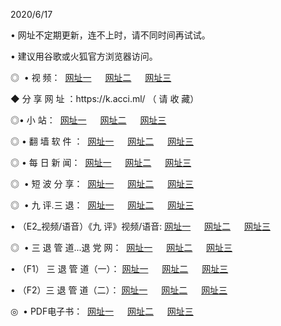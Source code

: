 <p>2020/6/17
<p>• 网址不定期更新，连不上时，请不同时间再试试。
<p>• 建议用谷歌或火狐官方浏览器访问。
<p>◎  • 视 频： 
<a href="http://gck.shirokuriwaki.com/" target="_blank">网址一</a> 　 
<a href="http://gss.shirokuriwaki.com/" target="_blank">网址二</a> 　 
<a href="http://goh.shirokuriwaki.com/b.html" target="_blank">网址三</a>
<p>◆ 分 享 网 址 ：https://k.acci.ml/  （ 请 收 藏） </p>

<p>◎•  小 站：  
<a href="http://gck.shirokuriwaki.com/f.html" target="_blank">网址一</a> 　 
<a href="http://gss.shirokuriwaki.com/h.html" target="_blank">网址二</a> 　 
<a href="http://goh.shirokuriwaki.com/k/" target="_blank">网址三</a></p><p>

<p>◎  • 翻 墙 软 件 ：  
<a href="http://gck.shirokuriwaki.com/ff/" target="_blank">网址一</a> 　 
<a href="http://gss.shirokuriwaki.com/s/read/a1_nd.html" target="_blank">网址二</a> 　 
<a href="http://goh.shirokuriwaki.com/ff/index.html" target="_blank">网址三</a></p>
<p>◎  • 每 日 新 闻：  
<a href="http://gck.shirokuriwaki.com/day/" target="_blank">网址一</a> 　 
<a href="http://gss.shirokuriwaki.com/day/" target="_blank">网址二</a> 　 
<a href="http://goh.shirokuriwaki.com/day/index.html" target="_blank">网址三</a></p>
<p>◎   • 短 波 分 享：  
<a href="http://gck.shirokuriwaki.com/h/" target="_blank">网址一</a> 　 
<a href="http://gss.shirokuriwaki.com/h/" target="_blank">网址二</a> 　 
<a href="http://goh.shirokuriwaki.com/h/index.html" target="_blank">网址三</a></p>
<p>◎   • 九 评.三 退：  
<a href="http://gck.shirokuriwaki.com/t/" target="_blank">网址一</a> 　 
<a href="http://gss.shirokuriwaki.com/v2/index.html" target="_blank">网址二</a> 　 
<a href="http://goh.shirokuriwaki.com/tt/index.html" target="_blank">网址三</a> 　</p>
<p>  • （E2_视频/语音）《九 评》视频/语音: 
<a href="http://gck.shirokuriwaki.com/7738.html" target="_blank">网址一</a> 　 
<a href="http://gss.shirokuriwaki.com/7614.html" target="_blank">网址二</a> 　 
<a href="http://goh.shirokuriwaki.com/7633.html" target="_blank">网址三</a></p>
<p>◎   • 三 退 管 道...退 党 网：  
<a href="http://gck.shirokuriwaki.com/go/td1.html" target="_blank">网址一</a> 　 
<a href="http://gss.shirokuriwaki.com/go/td2.html" target="_blank">网址二</a> 　 
<a href="http://goh.shirokuriwaki.com/go/td3.html" target="_blank">网址三</a></p>
<p>  • （F1） 三 退 管 道（一）： 
<a href="http://gck.shirokuriwaki.com/dd/" target="_blank">网址一</a> 　 
<a href="http://gss.shirokuriwaki.com/s/read/a1_tdx.html" target="_blank">网址二</a> 　 
<a href="http://goh.shirokuriwaki.com/dd/" target="_blank">网址三</a></p>
<p>  • （F2）三 退 管 道（二）： 
<a href="http://gss.shirokuriwaki.com/d/" target="_blank">网址一</a> 　 
<a href="http://gck.shirokuriwaki.com/d/index.html" target="_blank">网址二</a> 　 
<a href="http://goh.shirokuriwaki.com/d/" target="_blank">网址三</a></p>
<p>◎   • PDF电子书：  
<a href="http://gck.shirokuriwaki.com/p/" target="_blank">网址一</a> 　 
<a href="http://gss.shirokuriwaki.com/p/index.html" target="_blank">网址二</a> 　 
<a href="http://goh.shirokuriwaki.com/p/" target="_blank">网址三</a></p>

